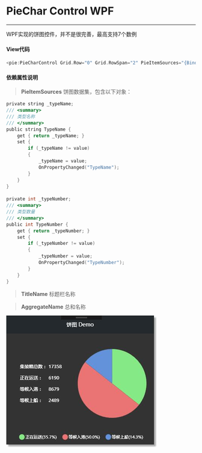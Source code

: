 # PieChar Control WPF
---
WPF实现的饼图控件，并不是很完善，最高支持7个数例

#### View代码

```C
<pie:PieCharControl Grid.Row="0" Grid.RowSpan="2" PieItemSources="{Binding PieCharList,Mode=TwoWay}" TitleName="饼图 Demo" AggregateName="集装箱总数"></pie:PieCharControl>
```
#### 依赖属性说明

> **PieItemSources**
>饼图数据集，包含以下对象：

```C {.line-numbers}
private string _typeName;
/// <summary>
/// 类型名称
/// </summary>
public string TypeName {
    get { return _typeName; }
    set {
        if (_typeName != value) 
        {
            _typeName = value;
            OnPropertyChanged("TypeName");
        }
    }
}

private int _typeNumber;
/// <summary>
/// 类型数量
/// </summary>
public int TypeNumber {
    get { return _typeNumber; }
    set {
        if (_typeNumber != value) 
        {
            _typeNumber = value;
            OnPropertyChanged("TypeNumber");
        }
    }
}
```

> **TitleName**
>标题栏名称


> **AggregateName**
>总和名称

![A](https://github.com/lingme/Picture_Bucket/raw/master/PieChar_Control_WPF_img/index_1.jpg)



 
